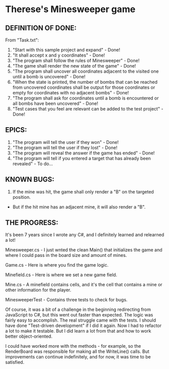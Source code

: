 # Therese's Minesweeper game


## DEFINITION OF DONE:

From "Task.txt": 
1. "Start with this sample project and expand" - Done!
2. "It shall accept x and y coordinates" - Done!
3. "The program shall follow the rules of Minesweeper" - Done!
4. "The game shall render the new state of the game" - Done!
5. "The program shall uncover all coordinates adjacent to the visited one until a bomb is uncovered" - Done!
6. "When the state is printed, the number of bombs that can be reached from uncovered 
		coordinates shall be output for those coordinates or empty for coordinates with no adjacent bombs" - Done!
7. "The program shall ask for coordinates until a bomb is encountered or all bombs have been uncovered" - Done!
8. "Test cases that you feel are relevant can be added to the test project" - Done!



## EPICS:

1. "The program will tell the user if they won" - Done!
2. "The program will tell the user if they lost" - Done!
3. "The program will reveal the answer if the game has ended" - Done!
4. "The program will tell if you entered a target that has already been revealed" - To do...



## KNOWN BUGS:

1. If the mine was hit, the game shall only render a "B" on the targeted position. 
- But if the hit mine has an adjacent mine, it will also render a "B".



## THE PROGRESS:
It's been 7 years since I wrote any C#, and I definitely learned and relearned a lot!

Minesweeper.cs - I just wnted the clean Main() that initializes the game and where I could pass in the board size and amount of mines.

Game.cs - Here is where you find the game logic.

Minefield.cs - Here is where we set a new game field.

Mine.cs - A minefield contains cells, and it's the cell that contains a mine or other information for the player.

MinesweeperTest - Contains three tests to check for bugs.

Of course, it was a bit of a challenge in the beginning redirecting from JavaScript to C#,
but this went out faster than expected. 
The logic was fairly easy to accomplish. The real struggle came with the tests. 
I should have done "Test-driven development" if I did it again. 
Now I had to refactor a lot to make it testable. But I did learn a lot from 
that and how to work better object-oriented.

I could have worked more with the methods - for example, so the RenderBoard 
was responsible for making all the WriteLine() calls. 
But improvements can continue indefinitely, and for now, it was time to be satisfied.
